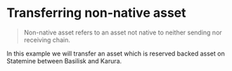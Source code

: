 # Transferring non-native asset

> Non-native asset refers to an asset not native to neither sending nor receiving chain.

In this example we will transfer an asset which is reserved backed asset on Statemine between Basilisk and Karura.